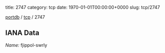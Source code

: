 title: 2747
category: tcp
date: 1970-01-01T00:00:00+0000
slug: tcp/2747

[portdb](/) / [tcp](/category/tcp.html) / 2747


## IANA Data

_Name:_ fjippol-swrly

